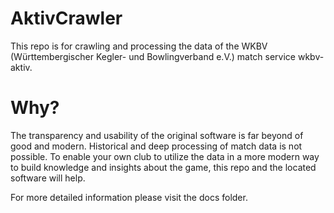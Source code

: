 # AktivCrawler
This repo is for crawling and processing the data of the WKBV (Württembergischer Kegler- und Bowlingverband e.V.) match service wkbv-aktiv.

# Why?
The transparency and usability of the original software is far beyond of good and modern. Historical and deep processing of match data is not possible.
To enable your own club to utilize the data in a more modern way to build knowledge and insights about the game, this repo and the located software will help.

For more detailed information please visit the docs folder.
